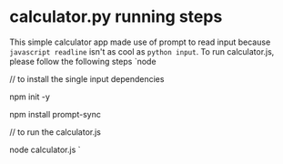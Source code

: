# calculator.py running steps

This simple calculator app made use of prompt to read input because `javascript readline` isn't as cool as `python input`.
To run calculator.js, please follow the following steps
`node

// to install the single input dependencies

npm init -y

npm install prompt-sync

// to run the calculator.js

node calculator.js
`
